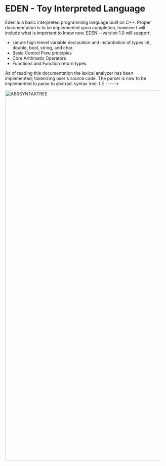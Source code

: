 # EDEN - Toy Interpreted Language
Eden Is a basic interpreted programming language built on C++. Proper documentation is to be implemented upon completion, however I will include
what is important to know now. 
EDEN --version 1.0 will support: 
  - simple high leevel variable declaration and instantiation of types int, double, bool, string, and char.
  - Basic Control Flow principles
  - Core Arithmatic Operators
  - Functions and Function return types.

As of reading this documentation the lexical analyzer has been implemented; tokenizing user's source code. The parser is now to be 
implemented to parse to abstract syntax tree. I.E ---->


<img width="1062" height="1198" alt="ABSSYNTAXTREE" src="https://github.com/user-attachments/assets/0405e6a3-6091-4c8e-bf3e-05e1aab37260" />

